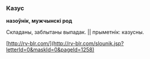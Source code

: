 ### Казус
**назоўнік, мужчынскі род**

Складаны, заблытаны выпадак. || прыметнік: казусны.

<a rel="author">[http://rv-blr.com/](http://rv-blr.com/slounik.jsp?letterId=0&maskId=0&pageId=1258)</a>
